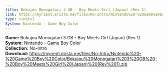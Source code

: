 ```yaml
---
title: Bokujou Monogatari 3 GB - Boy Meets Girl (Japan) (Rev 1)
link: https://myrient.erista.me/files/No-Intro/Nintendo%20-%20Game%20Boy%20Color/Bokujou%20Monogatari%203%20GB%20-%20Boy%20Meets%20Girl%20(Japan)%20(Rev%201).zip
type: single1
System: Nintendo - Game Boy Color
---
```

<b>Game:</b> Bokujou Monogatari 3 GB - Boy Meets Girl (Japan) (Rev 1)<br>
<b>System:</b> Nintendo - Game Boy Color<br>
<b>Collection:</b> No-Intro<br>
<b>Download:</b> https://myrient.erista.me/files/No-Intro/Nintendo%20-%20Game%20Boy%20Color/Bokujou%20Monogatari%203%20GB%20-%20Boy%20Meets%20Girl%20(Japan)%20(Rev%201).zip
